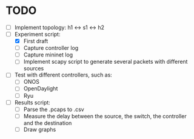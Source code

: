# TODO

- [ ] Implement topology: h1 <-> s1 <-> h2
- [ ] Experiment script:
  - [x] First draft
  - [ ] Capture controller log
  - [ ] Capture mininet log
  - [ ] Implement scapy script to generate several packets with different sources
- [ ] Test with different controllers, such as:
  - [ ] ONOS
  - [ ] OpenDaylight
  - [ ] Ryu
- [ ] Results script:
  - [ ] Parse the .pcaps to .csv
  - [ ] Measure the delay between the source, the switch, the controller and the destination
  - [ ] Draw graphs
